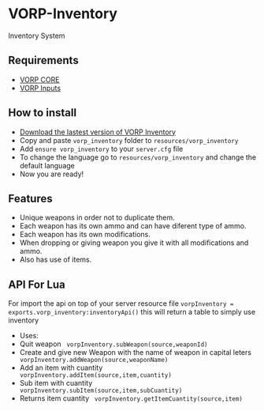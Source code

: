# VORP-Inventory
Inventory System

## Requirements
- [VORP CORE](https://github.com/VORPCORE/VORP-Core/releases)
- [VORP Inputs](https://github.com/VORPCORE/VORP-Inputs/releases)

## How to install
* [Download the lastest version of VORP Inventory](https://github.com/VORPCORE/VORP-Inventory/releases)
* Copy and paste ```vorp_inventory``` folder to ```resources/vorp_inventory```
* Add ```ensure vorp_inventory``` to your ```server.cfg``` file
* To change the language go to ```resources/vorp_inventory``` and change the default language
* Now you are ready!

## Features
* Unique weapons in order not to duplicate them.
* Each weapon has its own ammo and can have diferent type of ammo.
* Each weapon has its own modifications.
* When dropping or giving weapon you give it with all modifications and ammo.
* Also has use of items.

## API For Lua
For import the api on top of your server resource file
```vorpInventory = exports.vorp_inventory:inventoryApi()```
this will return a table to simply use inventory
* Uses:
* Quit weapon
``` vorpInventory.subWeapon(source,weaponId)```
* Create and give new Weapon with the name of weapon in capital leters
``` vorpInventory.addWeapon(source,weaponName)```
* Add an item with cuantity
``` vorpInventory.addItem(source,item,cuantity)```
* Sub item with cuantity
``` vorpInventory.subItem(source,item,subCuantity)```
* Returns item cuantity
``` vorpInventory.getItemCuantity(source,item)```